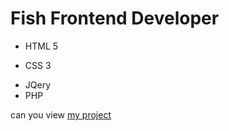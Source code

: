 # Fish Frontend Developer
- HTML 5
* CSS 3
+ JQery
+ PHP

can you view [my project](https://artem-konovalov.github.io/fish//)
